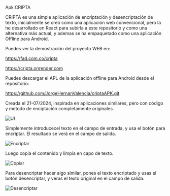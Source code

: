 Apk CRIPTA

CRIPTA es una simple aplicación de encriptación y desencriptación de texto, inicialmente se creó como una aplicación web convencional, pero la he desarrollado en React para subirla a este repositorio y como una alternativa más actual, y ademas se ha empaquetado como una aplicación Offline para Android.

Puedes ver la demostración del proyecto WEB en:

https://fad.com.co/cripta

https://cripta.onrender.com

Puedes descargar el APL de la aplicación offline para Android desde el repositorio:

https://github.com/JorgeHernanValencia/criptaAPK.git

Creada el 21-07/2024, inspirada en aplicaciones similares, pero con código y metodo de enciptación completamente originales. 

![UI](../cripta/assets/Screenshot_2024-07-22-18-51-01-706_com.android.chrome_065154.jpg)

Simplemente introducecel texto en el campo de entrada, y usa el botón para encriptar. El resultado se verá en el campo de salida.

![Encriptar](../cripta/assets/Screenshot_2024-07-22-19-16-38-934_com.android.chrome.png)

Luego copia el contenido y limpia en capo de texto.

![Copiar](../cripta/assets/Screenshot_2024-07-22-19-16-58-112_com.android.chrome.png)

Para desencriptar hacer algo similar, pones el texto encriptado y usas el botón desencriptar, y veras el texto original en el campo de salida. 

![Desencriptar](../crpta/assets/Screenshot_2024-07-22-19-17-36-266_com.android.chrome.png)
